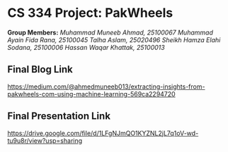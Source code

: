# CS 334 Project: PakWheels

**Group Members:**
*Muhammad Muneeb Ahmad, 25100067*
*Muhammad Ayain Fida Rana, 25100045*
*Talha Aslam, 25020496*
*Sheikh Hamza Elahi Sodana, 25100006*
*Hassan Waqar Khattak, 25100013*

## Final Blog Link
https://medium.com/@ahmedmuneeb013/extracting-insights-from-pakwheels-com-using-machine-learning-569ca2294720

## Final Presentation Link
https://drive.google.com/file/d/1LFgNJmQO1KYZNL2jL7q1oV-wd-tu9u8r/view?usp=sharing
